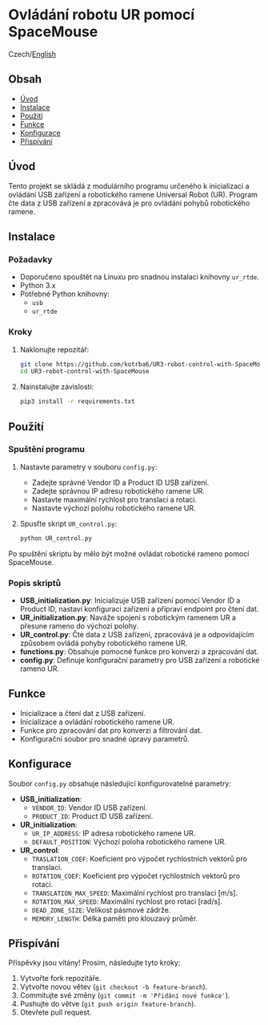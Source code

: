 # Ovládání robotu UR pomocí SpaceMouse
Czech/[English](README.md)
## Obsah
- [Úvod](#úvod)
- [Instalace](#instalace)
- [Použití](#použití)
- [Funkce](#funkce)
- [Konfigurace](#konfigurace)
- [Přispívání](#přispívání)

## Úvod
Tento projekt se skládá z modulárního programu určeného k inicializaci a ovládání USB zařízení a robotického ramene Universal Robot (UR). Program čte data z USB zařízení a zpracovává je pro ovládání pohybů robotického ramene.

## Instalace
### Požadavky
- Doporučeno spouštět na Linuxu pro snadnou instalaci knihovny `ur_rtde`.
- Python 3.x
- Potřebné Python knihovny:
  - `usb`
  - `ur_rtde`

### Kroky
1. Naklonujte repozitář:
    ```bash
    git clone https://github.com/kotrba6/UR3-robot-control-with-SpaceMouse.git
    cd UR3-robot-control-with-SpaceMouse
    ```
2. Nainstalujte závislosti:
    ```bash
    pip3 install -r requirements.txt
    ```

## Použití
### Spuštění programu
1. Nastavte parametry v souboru `config.py`:
   - Zadejte správné Vendor ID a Product ID USB zařízení.
   - Zadejte správnou IP adresu robotického ramene UR.
   - Nastavte maximální rychlost pro translaci a rotaci.
   - Nastavte výchozí polohu robotického ramene UR.

2. Spusťte skript `UR_control.py`:
    ```bash
    python UR_control.py
    ```

Po spuštění skriptu by mělo být možné ovládat robotické rameno pomocí SpaceMouse.

### Popis skriptů
- **USB_initialization.py**: Inicializuje USB zařízení pomocí Vendor ID a Product ID, nastaví konfiguraci zařízení a připraví endpoint pro čtení dat.
- **UR_initialization.py**: Naváže spojení s robotickým ramenem UR a přesune rameno do výchozí polohy.
- **UR_control.py**: Čte data z USB zařízení, zpracovává je a odpovídajícím způsobem ovládá pohyby robotického ramene UR.
- **functions.py**: Obsahuje pomocné funkce pro konverzi a zpracování dat.
- **config.py**: Definuje konfigurační parametry pro USB zařízení a robotické rameno UR.

## Funkce
- Inicializace a čtení dat z USB zařízení.
- Inicializace a ovládání robotického ramene UR.
- Funkce pro zpracování dat pro konverzi a filtrování dat.
- Konfigurační soubor pro snadné úpravy parametrů.

## Konfigurace
Soubor `config.py` obsahuje následující konfigurovatelné parametry:
- **USB_initialization**:
  - `VENDOR_ID`: Vendor ID USB zařízení.
  - `PRODUCT_ID`: Product ID USB zařízení.
- **UR_initialization**:
  - `UR_IP_ADDRESS`: IP adresa robotického ramene UR.
  - `DEFAULT_POSITION`: Výchozí poloha robotického ramene UR.
- **UR_control**:
  - `TRASLATION_COEF`: Koeficient pro výpočet rychlostních vektorů pro translaci.
  - `ROTATION_COEF`: Koeficient pro výpočet rychlostních vektorů pro rotaci.
  - `TRANSLATION_MAX_SPEED`: Maximální rychlost pro translaci [m/s].
  - `ROTATION_MAX_SPEED`: Maximální rychlost pro rotaci [rad/s].
  - `DEAD_ZONE_SIZE`: Velikost pásmové zádrže.
  - `MEMORY_LENGTH`: Délka paměti pro klouzavý průměr.

## Přispívání
Příspěvky jsou vítány! Prosím, následujte tyto kroky:
1. Vytvořte fork repozitáře.
2. Vytvořte novou větev (`git checkout -b feature-branch`).
3. Commitujte své změny (`git commit -m 'Přidání nové funkce'`).
4. Pushujte do větve (`git push origin feature-branch`).
5. Otevřete pull request.

